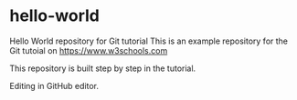 # hello-world
Hello World repository for Git tutorial
This is an example repository for the Git tutoial on https://www.w3schools.com

This repository is built step by step in the tutorial.

Editing in GitHub editor.
